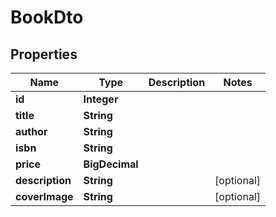 

# BookDto


## Properties

| Name | Type | Description | Notes |
|------------ | ------------- | ------------- | -------------|
|**id** | **Integer** |  |  |
|**title** | **String** |  |  |
|**author** | **String** |  |  |
|**isbn** | **String** |  |  |
|**price** | **BigDecimal** |  |  |
|**description** | **String** |  |  [optional] |
|**coverImage** | **String** |  |  [optional] |



